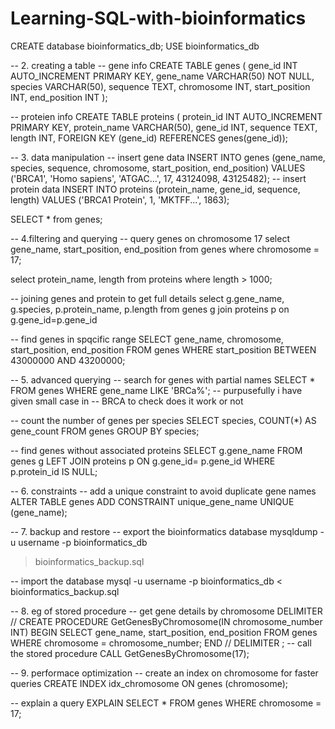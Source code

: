 # Learning-SQL-with-bioinformatics

CREATE database bioinformatics_db;
USE bioinformatics_db

-- 2. creating a table
-- gene info
 CREATE TABLE genes (
    gene_id INT AUTO_INCREMENT PRIMARY KEY,
    gene_name VARCHAR(50) NOT NULL,
    species VARCHAR(50),
    sequence TEXT,
    chromosome INT,
    start_position INT,
    end_position INT
);

-- proteien info
CREATE TABLE proteins (
protein_id INT AUTO_INCREMENT PRIMARY KEY,
protein_name VARCHAR(50),
gene_id INT,
sequence TEXT,
length INT,
FOREIGN KEY (gene_id) REFERENCES genes(gene_id));

-- 3. data manipulation
-- insert gene data
INSERT INTO genes (gene_name, species, sequence, 
chromosome, start_position, end_position)
VALUES ('BRCA1', 'Homo sapiens', 
'ATGAC...', 17, 43124098, 43125482);
-- insert protein data
INSERT INTO proteins (protein_name, gene_id, sequence, length)
VALUES ('BRCA1 Protein', 1, 'MKTFF...', 1863);

SELECT * from genes;

-- 4.filtering and querying 
-- query genes on chromosome 17
 select gene_name, start_position, end_position
 from genes
 where chromosome = 17;
 
 select protein_name, length
 from proteins
 where length > 1000;
 
-- joining genes and protein to get full details 
select g.gene_name, g.species, p.protein_name, p.length
from genes g 
join proteins p on g.gene_id=p.gene_id

-- find genes in spqcific range
SELECT gene_name, chromosome, start_position, end_position
FROM genes
WHERE start_position BETWEEN 43000000 AND 43200000;

-- 5. advanced querying
-- search for genes with partial names
SELECT *
FROM genes
WHERE gene_name LIKE 'BRCa%'; -- purpusefully i have given small case in 
-- BRCA to check does it work or not

-- count the number of genes per species
SELECT species, COUNT(*) AS gene_count
FROM genes
GROUP BY species;

-- find genes without associated proteins
SELECT g.gene_name
FROM genes g
LEFT JOIN proteins p ON g.gene_id= p.gene_id
WHERE p.protein_id IS NULL;


-- 6. constraints
-- add a unique constraint to avoid duplicate gene names
 ALTER TABLE genes
ADD CONSTRAINT unique_gene_name UNIQUE (gene_name);

-- 7. backup and restore
-- export the bioinformatics database
mysqldump -u username -p bioinformatics_db 
> bioinformatics_backup.sql

-- import the database
mysql -u username -p bioinformatics_db 
< bioinformatics_backup.sql

-- 8. eg of stored procedure
-- get gene details by chromosome
DELIMITER //
CREATE PROCEDURE GetGenesByChromosome(IN chromosome_number INT)
BEGIN
    SELECT gene_name, start_position, end_position
    FROM genes
    WHERE chromosome = chromosome_number;
END //
DELIMITER ;
-- call the stored procedure
CALL GetGenesByChromosome(17);


-- 9. performace optimization 
-- create an index on chromosome for faster queries
CREATE INDEX idx_chromosome ON genes (chromosome);

-- explain a query 
EXPLAIN SELECT * FROM genes WHERE chromosome = 17;




